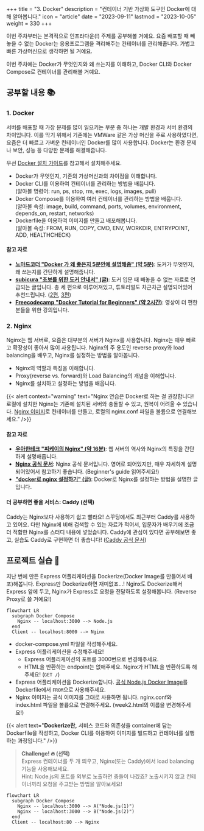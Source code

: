 +++
title = "3. Docker"
description = "컨테이너 기반 가상화 도구인 Docker에 대해 알아봅니다."
icon = "article"
date = "2023-09-11"
lastmod = "2023-10-05"
weight = 330
+++

<!-- TODO: update `date` and `lastmod` -->

이번 주차부터는 본격적으로 인프라다운(!) 주제를 공부해볼 거예요. 요즘 배포할 때 빼놓을 수 없는 Docker는 응용프로그램을 격리해주는 컨테이너를 관리해줍니다. 가볍고 빠른 가상머신으로 생각하면 될 거예요.

이번 주차에는 Docker가 무엇인지와 왜 쓰는지를 이해하고, Docker CLI와 Docker Compose로 컨테이너를 관리해볼 거예요.

## 공부할 내용 📚

### 1. Docker

서버를 배포할 때 가장 문제를 많이 일으키는 부분 중 하나는 개발 환경과 서버 환경의 차이입니다. 이를 막기 위해서 기존에는 VMWare 같은 가상 머신을 주로 사용하였다면, 요즘은 더 빠르고 가벼운 컨테이너인 Docker를 많이 사용합니다. Docker는 환경 문제나 보안, 성능 등 다양한 문제를 해결해줍니다.

우선 [Docker 설치 가이드](Install%20Docker.md)를 참고해서 설치해주세요.

- Docker가 무엇인지, 기존의 가상머신과의 차이점을 이해합니다.
- Docker CLI를 이용하여 컨테이너를 관리하는 방법을 배웁니다.  
  (알아볼 명령어: run, ps, stop, rm, exec, logs, images, pull)
- Docker Compose를 이용하여 여러 컨테이너를 관리하는 방법을 배웁니다.  
  (알아볼 속성: image, build, command, ports, volumes, environment, depends_on, restart, networks)
- Dockerfile을 이용하여 이미지를 만들고 배포해봅니다.  
  (알아볼 속성: FROM, RUN, COPY, CMD, ENV, WORKDIR, ENTRYPOINT, ADD, HEALTHCHECK)

#### 참고 자료

- **[노마드코더 "Docker 가 왜 좋은지 5분안에 설명해줌" (약 5분)](https://youtu.be/chnCcGCTyBg?si=FWg6DVKfOjTCgCOb)**: 도커가 무엇인지, 왜 쓰는지를 간단하게 설명해줍니다.
- **[subicura "초보를 위한 도커 안내서" (글)](https://subicura.com/2017/01/19/docker-guide-for-beginners-1.html)**: 도커 입문 때 빼놓을 수 없는 자료로 언급되는 글입니다. 총 세 편으로 이루어져있고, 튜토리얼도 차근차근 설명되어있어 추천드립니다. ([2편](https://subicura.com/2017/01/19/docker-guide-for-beginners-2.html), [3편](https://subicura.com/2017/02/10/docker-guide-for-beginners-create-image-and-deploy.html))
- **[Freecodecamp "Docker Tutorial for Beginners" (약 2시간)](https://youtu.be/fqMOX6JJhGo?si=rud5_lyC_N53ZO7x)**: 영상이 더 편한 분들을 위한 강의입니다.

### 2. Nginx

Nginx는 웹 서버로, 요즘은 대부분의 서버가 Nginx를 사용합니다. Nginx는 매우 빠르고 확장성이 좋아서 많이 사용됩니다. Nginx의 주 용도인 reverse proxy와 load balancing을 배우고, Nginx를 설정하는 방법을 알아봅니다.

- Nginx의 역할과 특징을 이해합니다.
- Proxy(reverse vs. forward)와 Load Balancing의 개념을 이해합니다.
- Nginx를 설치하고 설정하는 방법을 배웁니다.

{{< alert context="warning" text="Nginx 연습은 Docker로 하는 걸 권장합니다! 로컬에 설치한 Nginx는 기존에 설치된 서버와 충돌할 수 있고, 원복이 어려울 수 있습니다. [Nginx 이미지](https://hub.docker.com/_/nginx)로 컨테이너를 만들고, 로컬의 nginx.conf 파일을 볼륨으로 연결해보세요." />}}

#### 참고 자료

- **[우아한테크 "피케이의 Nginx" (약 16분)](https://youtu.be/6FAwAXXj5N0?si=G7JUxntHPVx7L8gb)**: 웹 서버의 역사와 Nginx의 특징을 간단하게 설명해줍니다.
- **[Nginx 공식 문서](https://nginx.org/en/docs/beginners_guide.html)**: Nginx 공식 문서입니다. 영어로 되어있지만, 매우 자세하게 설명되어있어서 참고하기 좋습니다. (Beginner's guide 읽어주세요!)
- **["docker로 nginx 설정하기" (글)](https://middleearth.tistory.com/49)**: Docker로 Nginx를 설정하는 방법을 설명한 글입니다.

#### 더 공부하면 좋을 서비스: Caddy (선택)

Caddy는 Nginx보다 사용하기 쉽고 빨라요! 스꾸딩에서도 최근부터 Caddy를 사용하고 있어요. 다만 Nginx에 비해 검색할 수 있는 자료가 적어서, 입문자가 배우기에 조금 더 적합한 Nginx를 스터디 내용에 넣었습니다. Caddy에 관심이 있다면 공부해보면 좋고, 실습도 Caddy로 구현하면 더 좋습니다! ([Caddy 공식 문서](https://caddyserver.com/docs/))

## 프로젝트 실습 🎈

지난 번에 만든 Express 어플리케이션을 Dockerize(Docker Image를 만들어서 배포)해봅니다. Express만 Dockerize하면 재미없죠...! Nginx도 Dockerize해서 Express 앞에 두고, Nginx가 Express로 요청을 전달하도록 설정해봅니다. (Reverse Proxy로 쓸 거예요!)

```mermaid
flowchart LR
  subgraph Docker Compose
    Nginx -- localhost:3000 --> Node.js
  end
  Client -- localhost:8000 --> Nginx
```

- docker-compose.yml 파일을 작성해주세요.
- Express 어플리케이션을 수정해주세요!
  - Express 어플리케이션의 포트를 3000번으로 변경해주세요.
  - HTML을 반환하는 endpoint는 없애주세요. Nginx가 HTML을 반환하도록 해주세요! (`GET /`)
- Express 어플리케이션을 Dockerize합니다. [공식 Node.js Docker Image](https://hub.docker.com/_/node/)를 Dockerfile에서 `FROM`으로 사용해주세요.
- Nginx 이미지는 공식 이미지를 그대로 사용하면 됩니다. nginx.conf와 index.html 파일을 볼륨으로 연결해주세요. (week2.html의 이름을 변경해주세요!)

{{< alert text="**Dockerize란,** 서비스 코드와 의존성을 container에 담는 Dockerfile을 작성하고, Docker CLI를 이용하여 이미지를 빌드하고 컨테이너를 실행하는 과정입니다." />}}

> **Challenge! 🔥 (선택)**  
> Express 컨테이너를 두 개 띄우고, Nginx(또는 Caddy)에서 load balancing 기능을 사용해보세요.  
> Hint: Node.js의 포트를 외부로 노출하면 충돌이 나겠죠? 노출시키지 않고 컨테이너끼리 요청을 주고받는 방법을 알아보세요!

```mermaid
flowchart LR
  subgraph Docker Compose
    Nginx -- localhost:3000 --> A("Node.js(1)")
    Nginx -- localhost:3000 --> B("Node.js(2)")
  end
  Client -- localhost:80 --> Nginx
```
